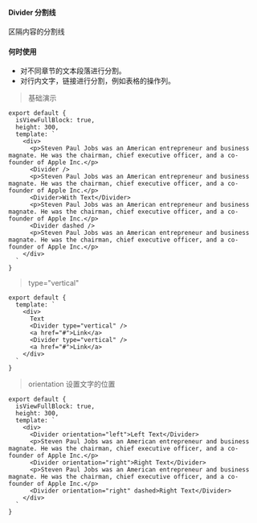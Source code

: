 #### Divider 分割线

区隔内容的分割线

#### 何时使用

- 对不同章节的文本段落进行分割。
- 对行内文字，链接进行分割，例如表格的操作列。

> 基础演示

    export default {
      isViewFullBlock: true,
      height: 300,
      template: `
        <div>
          <p>Steven Paul Jobs was an American entrepreneur and business magnate. He was the chairman, chief executive officer, and a co-founder of Apple Inc.</p>
          <Divider />
          <p>Steven Paul Jobs was an American entrepreneur and business magnate. He was the chairman, chief executive officer, and a co-founder of Apple Inc.</p>
          <Divider>With Text</Divider>
          <p>Steven Paul Jobs was an American entrepreneur and business magnate. He was the chairman, chief executive officer, and a co-founder of Apple Inc.</p>
          <Divider dashed />
          <p>Steven Paul Jobs was an American entrepreneur and business magnate. He was the chairman, chief executive officer, and a co-founder of Apple Inc.</p>
        </div>
      `
    }


> type="vertical"

    export default {
      template: `
        <div>
          Text
          <Divider type="vertical" />
          <a href="#">Link</a>
          <Divider type="vertical" />
          <a href="#">Link</a>
        </div>
      `
    }

> orientation 设置文字的位置

    export default {
      isViewFullBlock: true,
      height: 300,
      template: `
        <div>
          <Divider orientation="left">Left Text</Divider>
          <p>Steven Paul Jobs was an American entrepreneur and business magnate. He was the chairman, chief executive officer, and a co-founder of Apple Inc.</p>
          <Divider orientation="right">Right Text</Divider>
          <p>Steven Paul Jobs was an American entrepreneur and business magnate. He was the chairman, chief executive officer, and a co-founder of Apple Inc.</p>
          <Divider orientation="right" dashed>Right Text</Divider>
        </div>
      `
    }

